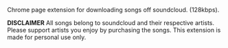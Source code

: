 Chrome page extension for downloading songs off soundcloud. (128kbps).

**DISCLAIMER**
All songs belong to soundcloud and their respective artists. Please support artists you enjoy by purchasing the songs. This extension is made for personal use only.